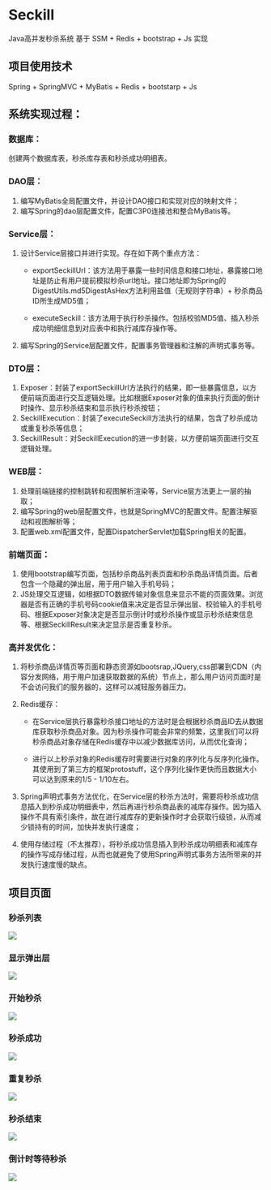 # Seckill
Java高并发秒杀系统 基于 SSM + Redis + bootstrap + Js 实现

## 项目使用技术
Spring + SpringMVC + MyBatis + Redis + bootstarp + Js

## 系统实现过程：

### 数据库：
创建两个数据库表，秒杀库存表和秒杀成功明细表。

### DAO层：
1. 编写MyBatis全局配置文件，并设计DAO接口和实现对应的映射文件；
2. 编写Spring的dao层配置文件，配置C3P0连接池和整合MyBatis等。

### Service层：
1. 设计Service层接口并进行实现。存在如下两个重点方法：

   * exportSeckillUrl：该方法用于暴露一些时间信息和接口地址，暴露接口地址是防止有用户提前模拟秒杀url地址。接口地址即为Spring的DigestUtils.md5DigestAsHex方法利用盐值（无规则字符串）+ 秒杀商品ID所生成MD5值；
   
   * executeSeckill：该方法用于执行秒杀操作。包括校验MD5值、插入秒杀成功明细信息到对应表中和执行减库存操作等。
   
2. 编写Spring的Service层配置文件，配置事务管理器和注解的声明式事务等。

### DTO层：
1. Exposer：封装了exportSeckillUrl方法执行的结果，即一些暴露信息，以方便前端页面进行交互逻辑处理。比如根据Exposer对象的值来执行页面的倒计时操作、显示秒杀结束和显示执行秒杀按钮；
2. SeckillExecution：封装了executeSeckill方法执行的结果，包含了秒杀成功或重复秒杀等信息；
3. SeckillResult：对SeckillExecution的进一步封装，以方便前端页面进行交互逻辑处理。

### WEB层：
1. 处理前端链接的控制跳转和视图解析渲染等，Service层方法更上一层的抽取；
2. 编写Spring的web层配置文件，也就是SpringMVC的配置文件。配置注解驱动和视图解析等；
3. 配置web.xml配置文件，配置DispatcherServlet加载Spring相关的配置。

### 前端页面：
1. 使用bootstrap编写页面，包括秒杀商品列表页面和秒杀商品详情页面。后者包含一个隐藏的弹出层，用于用户输入手机号码；
2. JS处理交互逻辑，如根据DTO数据传输对象信息来显示不能的页面效果。浏览器是否有正确的手机号码cookie值来决定是否显示弹出层、校验输入的手机号码、根据Exposer对象决定是否显示倒计时或秒杀操作或显示秒杀结束信息等、根据SeckillResult来决定显示是否重复秒杀。

### 高并发优化：
1. 将秒杀商品详情页等页面和静态资源如bootsrap,JQuery,css部署到CDN（内容分发网络，用于用户加速获取数据的系统）节点上，那么用户访问页面时是不会访问我们的服务器的，这样可以减轻服务器压力。
2. Redis缓存：

   * 在Service层执行暴露秒杀接口地址的方法时是会根据秒杀商品ID去从数据库获取秒杀商品对象。因为秒杀操作可能会非常的频繁，这里我们可以将秒杀商品对象存储在Redis缓存中以减少数据库访问，从而优化查询；
  
   * 进行以上秒杀对象的Redis缓存时需要进行对象的序列化与反序列化操作。其使用到了第三方的框架protostuff，这个序列化操作更快而且数据大小可以达到原来的1/5 - 1/10左右。
3. Spring声明式事务方法优化，在Service层的秒杀方法时，需要将秒杀成功信息插入到秒杀成功明细表中，然后再进行秒杀商品表的减库存操作。因为插入操作不具有索引条件，故在进行减库存的更新操作时才会获取行级锁，从而减少锁持有的时间，加快并发执行速度；
4. 使用存储过程（不太推荐），将秒杀成功信息插入到秒杀成功明细表和减库存的操作写成存储过程，从而也就避免了使用Spring声明式事务方法所带来的并发执行速度慢的缺点。

## 项目页面
### 秒杀列表
![](https://ws1.sinaimg.cn/large/005HAhlegy1g0y4jiiircj30vu0aogm1.jpg)
### 显示弹出层
![](https://ws1.sinaimg.cn/large/005HAhlegy1g0y4jnz33xj30uj075t8p.jpg)
### 开始秒杀
![](https://ws1.sinaimg.cn/large/005HAhlegy1g0y4to7lccj30vu05faa3.jpg)
### 秒杀成功
![](https://ws1.sinaimg.cn/large/005HAhlegy1g0y4jq6wpbj30vw05c74d.jpg)
### 重复秒杀
![](https://ws1.sinaimg.cn/large/005HAhlegy1g0y4jsgazbj30vy0580st.jpg)
### 秒杀结束
![](https://ws1.sinaimg.cn/large/005HAhlegy1g0y4kc31zfj30vy05haa7.jpg)
### 倒计时等待秒杀
![](https://ws1.sinaimg.cn/large/005HAhlegy1g0y4kjhevoj30w10583yu.jpg)
